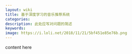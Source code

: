 ```yaml
---
layout: wiki
title: 基于深度学习的音乐推荐系统
categories: 
description: 此处应写对问题的简述
keywords: 
image: https://i.loli.net/2018/11/21/5bf451e85e76b.png
---
```


content here